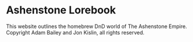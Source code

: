 # Ashenstone Lorebook

This website outlines the homebrew DnD world of The Ashenstone Empire. 
Copyright Adam Bailey and Jon Kislin, all rights reserved.